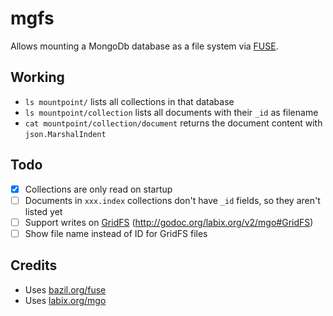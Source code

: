 mgfs
========

Allows mounting a MongoDb database as a file system via [FUSE](https://bazil.org/fuse/).


## Working
* `ls mountpoint/` lists all collections in that database
* `ls mountpoint/collection` lists all documents with their `_id` as filename
* `cat mountpoint/collection/document` returns the document content with `json.MarshalIndent`


## Todo
- [x] Collections are only read on startup
- [ ] Documents in `xxx.index` collections don't have `_id` fields, so they aren't listed yet
- [ ] Support writes on [GridFS](http://www.mongodb.org/display/DOCS/GridFS) (http://godoc.org/labix.org/v2/mgo#GridFS)
- [ ] Show file name instead of ID for GridFS files

## Credits
* Uses [bazil.org/fuse](http://bazil.org/fuse)
* Uses [labix.org/mgo](http://labix.org/mgo)
